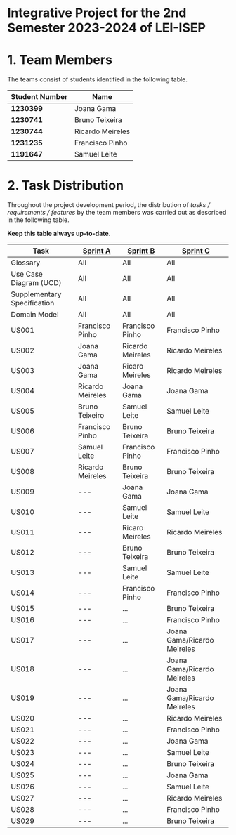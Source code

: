 # Integrative Project for the 2nd Semester 2023-2024 of LEI-ISEP

# 1. Team Members

The teams consist of students identified in the following table.

| Student Number | Name             |
|----------------|------------------|
| **1230399**    | Joana Gama       |
| **1230741**    | Bruno Teixeira   |
| **1230744**    | Ricardo Meireles |
| **1231235**    | Francisco Pinho  |
| **1191647**    | Samuel Leite     |

# 2. Task Distribution ###

Throughout the project development period, the distribution of _tasks / requirements / features_ by the team members
was carried out as described in the following table.

**Keep this table always up-to-date.**

| Task                        | [Sprint A](sprintA/Readme.md) | [Sprint B](sprintB/Readme.md) | [Sprint C](sprintC/Readme.md) |
|-----------------------------|-------------------------------|-------------------------------|-------------------------------|
| Glossary                    | All                           | All                           | All                           |
| Use Case Diagram (UCD)      | All                           | All                           | All                           |
| Supplementary Specification | All                           | All                           | All                           |
| Domain Model                | All                           | All                           | All                           |
| US001                       | Francisco Pinho               | Francisco Pinho               | Francisco Pinho               |
| US002                       | Joana Gama                    | Ricardo Meireles              | Ricardo Meireles              |
| US003                       | Joana Gama                    | Ricaro Meireles               | Ricardo Meireles              |
| US004                       | Ricardo Meireles              | Joana Gama                    | Joana Gama                    |
| US005                       | Bruno Teixeiro                | Samuel Leite                  | Samuel Leite                  |
| US006                       | Francisco Pinho               | Bruno Teixeira                | Bruno Teixeira                |
| US007                       | Samuel Leite                  | Francisco Pinho               | Francisco Pinho               |
| US008                       | Ricardo Meireles              | Bruno Teixeira                | Bruno Teixeira                |
| US009                       | ---                           | Joana Gama                    | Joana Gama                    |
| US010                       | ---                           | Samuel Leite                  | Samuel Leite                  |
| US011                       | ---                           | Ricaro Meireles               | Ricardo Meireles              |
| US012                       | ---                           | Bruno Teixeira                | Bruno Teixeira                |
| US013                       | ---                           | Samuel Leite                  | Samuel Leite                  |
| US014                       | ---                           | Francisco Pinho               | Francisco Pinho               |
| US015                       | ---                           | ...                           | Bruno Teixeira                |
| US016                       | ---                           | ...                           | Francisco Pinho               |
| US017                       | ---                           | ...                           | Joana Gama/Ricardo Meireles   |
| US018                       | ---                           | ...                           | Joana Gama/Ricardo Meireles   |
| US019                       | ---                           | ...                           | Joana Gama/Ricardo Meireles   |
| US020                       | ---                           | ...                           | Ricardo Meireles              |
| US021                       | ---                           | ...                           | Francisco Pinho               |
| US022                       | ---                           | ...                           | Joana Gama                    |
| US023                       | ---                           | ...                           | Samuel Leite                  |
| US024                       | ---                           | ...                           | Bruno Teixeira                |
| US025                       | ---                           | ...                           | Joana Gama                    |
| US026                       | ---                           | ...                           | Samuel Leite                  |
| US027                       | ---                           | ...                           | Ricardo Meireles              |
| US028                       | ---                           | ...                           | Francisco Pinho               |
| US029                       | ---                           | ...                           | Bruno Teixeira                |
